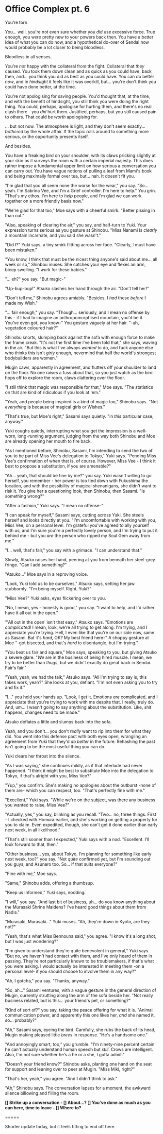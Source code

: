 # Office Complex pt. 6

You're torn.

You... well, you're not even sure whether you *did* use excessive force. True enough, you were pretty new to your powers back then. You have a better idea of what you can do now, and a hypothetical do-over of Sendai now would probably be a lot closer to being bloodless.

Bloodless in all senses.

You're *not* happy with the collateral from the fight. Collateral that *they* caused. You took them down clean and as quick as you could have, back then, and... you think you did as best as you could have. You can do better *now*, and in *hindsight* it feels like it was overkill, but... you're don't think you could have done better, at the time.

You're not apologising for saving people. You'd thought that, at the time, and with the benefit of hindsight, you still think you were doing the right thing. You could, perhaps, apologise for hurting them, and there's no real clash there - you *did* hurt them. Justified, perhaps, but you still caused pain to others. That could be *worth* apologising for.

... but not now. The atmosphere is light, and they don't seem exactly... *bothered* by the whole affair. If the topic rolls around to something more serious, or the opportunity presents itself.

And besides.

You have a freaking bird on your shoulder, with its claws pricking slightly at your skin as it surveys the room with a certain imperial majesty. This does rather impose a fundamental upper limit on how serious a conversation you can carry out. You have vague notions of pulling a leaf from Mami's book and being maximally formal over tea, but... nah. It doesn't fit you.

"I'm glad that you all seem none the worse for the wear," you say. "So... yeah. I'm Sabrina Vee, and I'm a Grief controller. I'm here to help." You grin. "That's my ethos. I'm here to *help* people, and I'm glad we can work together on a more friendly basis now."

"We're glad for that too," Moe says with a cheerful smirk. "Better pissing in than out."

"Also, speaking of clearing the air," you say, and half-turn to Yuki. Your expression turns serious as you gesture at Shinobu. "Miss Nanami is *clearly* a mountain incarnate, and you said she wasn't."

"Did I?" Yuki says, a tiny smirk flitting across her face. "Clearly, I must have been mistaken."

"You know, I think that must be the nicest thing anyone's said about me... all week or so," Shinbou muses. She catches your eye and flexes an arm, bicep swelling. "I *work* for these babies."

"... eh?" you say. "But magic-"

"Up-bup-bup!" Atsuko slashes her hand through the air. "Don't tell her!"

"Don't tell me," Shinobu agrees amiably. "Besides, I *had* these *before* I made my Wish."

"... fair enough," you say. "Though... seriously, and I mean no offense by this - if I had to imagine an anthropomorphised mountain, you'd be it. You've even got, you know-" You gesture vaguely at her hair. "-uh, vegetation coloured hair?"

Shinobu snorts, slumping back against the sofa with enough force to make the frame creak. "It's not the first time I've been told that," she says, waving in the air. "But this is what I've always *wanted* to do, and fuck anyone else who thinks this isn't *girly* enough, nevermind that half the world's strongest bodybuilders are women."

Mugin caws, apparently in agreement, and flutters off your shoulder to land on the floor. No one raises a fuss about that, so you just watch as the bird hops off to explore the room, claws clattering over the floor.

"I still think that magic was responsible for that," Moe says. "The statistics on that are kind of ridiculous if you look at 'em."

"Yeah, and people being inspired is a kind of magic too," Shinobu says. "Not *everything* is because of magical girls or Wishes."

"That's true, but Moe's right," Sasami says quietly. "In *this* particular case, anyway."

Yuki coughs quietly, interrupting what you get the impression is a well-worn, long-running argument, judging from the way both Shinobu and Moe are already opening her mouth to fire back.

"As I mentioned before, Shinobu, Sasami, I'm intending to send the two of you to be part of Miss Vee's delegation to Tokyo," Yuki says. "Pending Miss Vee's confirmation of when that is, of course. However, Miss Vee - I think it best to propose a substitution, if you are amenable?"

"Ah... yeah, that should be fine by me?" you say. Yuki wasn't willing to go herself, you remember - her power is too tied down with Fukushima the location, and with the possibility of magical shenanigans, she didn't want to risk it. You give her a questioning look, then Shinobu, then Sasami. "Is something wrong?"

"After a fashion," Yuki says. "I mean no offense-"

"I can speak for myself," Sasami says, cutting across Yuki. She steels herself and looks directly at you. "I'm uncomfortable with working with you, Miss Vee, on a personal level. I'm grateful you've agreed to ally yourself with us, and I'm sure you're a perfectly lovely person, and I'm trying to put it behind me - but you *are* the person who ripped my Soul Gem away from me."

"I... well, that's fair," you say with a grimace. "I can understand that."

Slowly, Atsuko raises her hand, peering at you from beneath her steel-grey fringe. "Can I add something?"

"Atsuko..." Moe says in a reproving voice.

"Look, Yuki told us to be ourselves," Atsuko says, setting her jaw stubbornly. "I'm being myself. Right, Yuki?"

"Miss Vee?" Yuki asks, eyes flickering over to you.

"No, I mean, yes - honesty is good," you say. "I want to help, and I'd rather have it all out in the open."

"'All out in the open' isn't that easy," Atsuko says. "Emotions are *complicated*! I mean, look, we're all trying to get along. I'm trying, and I appreciate you're trying. Hell, I even like that you're on our side now, same as Sasami. But it's *hard*, OK? My best friend here-" A choppy gesture at Moe "-got bisected, and that's *hard* to disentangle, but I'm trying."

"You beat us fair and square," Moe says, speaking to you, but giving Atsuko a severe glare. "*We* are in the business of being hired muscle. I mean, we try to be better than *thugs*, but we didn't exactly do great back in Sendai. Fair's fair."

"Yeah, yeah, we had the talk," Atsuko says. "All I'm trying to say is, this takes work, yeah?" She looks at you, defiant. "I'm not even asking you to try and fix it."

"I..." you hold your hands up. "Look, I get it. Emotions *are* complicated, and I appreciate that you're trying to work with me despite that. I really, truly do. And, um... I wasn't going to say anything about the substitution. Like, shit happens, changes need to be made."

Atsuko deflates a little and slumps back into the sofa.

Yeah, and you don't... you don't *really* want to rip into them for what they did. You went into this defense pact with both eyes open, wrangling an agreement from Yuki that they'd *do better* in the future. Rehashing the past isn't going to be the most useful thing you can do.

Yuki clears her throat into the silence.

"As I was saying," she continues mildly, as if that interlude had never happened. "I think it might be best to substitute Moe into the delegation to Tokyo, if that's alright with you, Miss Vee?"

"Yup," you confirm. She's making no apologies about the outburst -none of them are- which you can respect, too. "That's perfectly fine with me."

"Excellent," Yuki says. "While we're on the subject, was there any business you wanted to raise, Miss Vee?"

"Actually, yes," you say, blinking as you recall. "Two... no, three things. First - I checked with Homura earlier, and she's working on getting a property for you to claim. Even expedited, though, she can't get it done earlier than early next week, in all likelihood."

"That's still sooner than I expected," Yuki says with a nod. "Excellent. I'll look forward to that, then."

"Other business... yes, about Tokyo, I'm planning for something like early next week, too?" you say. "Not *quite* confirmed yet, but I'm sounding out you guys, and Asunaro too. So... if that suits everyone?"

"Fine with me," Moe says.

"Same," Shinobu adds, offering a thumbsup.

"Keep us informed," Yuki says, nodding.

"I will," you say. "And last bit of business, uh... do you know anything about the Murasaki Shrine Maidens? I've heard good things about them from Nadia."

"Murasaki, Murasaki..." Yuki muses. "Ah, they're down in Kyoto, are they not?"

"Yeah, that's what Miss Bennouna said," you agree. "I know it's a long shot, but I was just wondering?"

"I'm given to understand they're quite benevolent in general," Yuki says. "But no, we haven't had contact with them, and I've only heard of them in passing. They're not particularly known to be troublemakers, if that's what you were asking. I would actually be interested in meeting them -on a personal level- if you should choose to involve them in any way?"

"Ah, I gotcha," you say. "Thanks, anyway."

"So, ah..." Sasami ventures, with a vague gesture in the general direction of Mugin, currently strutting along the arm of the sofa beside her. "Not really business related, but is this... your friend's pet, or something?"

"Kind of sort of?" you say, taking the peace offering for what it is. "Animal communication power, and apparently this one likes her, *and* she named it, so... probably?"

"Ah," Sasami says, eyeing the bird. Carefully, she rubs the back of its head, Mugin making pleased little *brees* in response. "He's a handsome one."

"And annoyingly smart, too," you grumble. "I'm ninety-nine percent certain he can't actually understand human speech but *still*. Crows are intelligent. Also, I'm not sure whether he's a he or a she, I gotta admit."

"Doesn't your friend know?" Shinobu asks, planting one hand on the seat for support and leaning over to peer at Mugin. "Miss Miki, right?"

"That's her, yeah," you agree. "And I didn't think to ask."

"Ah," Shinobu says. The conversation lapses for a moment, the awkward silence billowing and filling the room.

**\[] Strike up a conversation
\- \[] About...?
\[] You've done as much as you can here, time to leave
\- \[] Where to?**

\=====​

Shorter update today, but it feels fitting to end off here.
